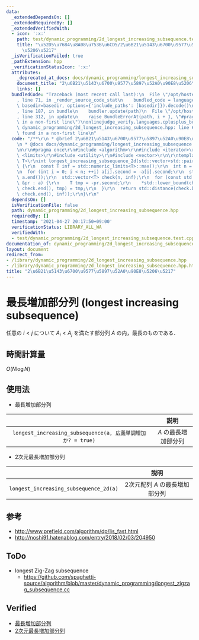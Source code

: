 ```yaml
---
data:
  _extendedDependsOn: []
  _extendedRequiredBy: []
  _extendedVerifiedWith:
  - icon: ':x:'
    path: test/dynamic_programming/2d_longest_increasing_subsequence.test.cpp
    title: "\u52D5\u7684\u8A08\u753B\u6CD5/2\u6B21\u5143\u6700\u9577\u5897\u52A0\u90E8\
      \u5206\u5217"
  _isVerificationFailed: true
  _pathExtension: hpp
  _verificationStatusIcon: ':x:'
  attributes:
    _deprecated_at_docs: docs/dynamic_programming/longest_increasing_subsequence.md
    document_title: "2\u6B21\u5143\u6700\u9577\u5897\u52A0\u90E8\u5206\u5217"
    links: []
  bundledCode: "Traceback (most recent call last):\n  File \"/opt/hostedtoolcache/Python/3.9.4/x64/lib/python3.9/site-packages/onlinejudge_verify/documentation/build.py\"\
    , line 71, in _render_source_code_stat\n    bundled_code = language.bundle(stat.path,\
    \ basedir=basedir, options={'include_paths': [basedir]}).decode()\n  File \"/opt/hostedtoolcache/Python/3.9.4/x64/lib/python3.9/site-packages/onlinejudge_verify/languages/cplusplus.py\"\
    , line 187, in bundle\n    bundler.update(path)\n  File \"/opt/hostedtoolcache/Python/3.9.4/x64/lib/python3.9/site-packages/onlinejudge_verify/languages/cplusplus_bundle.py\"\
    , line 312, in update\n    raise BundleErrorAt(path, i + 1, \"#pragma once found\
    \ in a non-first line\")\nonlinejudge_verify.languages.cplusplus_bundle.BundleErrorAt:\
    \ dynamic_programming/2d_longest_increasing_subsequence.hpp: line 6: #pragma once\
    \ found in a non-first line\n"
  code: "/**\r\n * @brief 2\u6B21\u5143\u6700\u9577\u5897\u52A0\u90E8\u5206\u5217\r\
    \n * @docs docs/dynamic_programming/longest_increasing_subsequence.md\r\n */\r\
    \n\r\n#pragma once\r\n#include <algorithm>\r\n#include <iterator>\r\n#include\
    \ <limits>\r\n#include <utility>\r\n#include <vector>\r\n\r\ntemplate <typename\
    \ T>\r\nint longest_increasing_subsequence_2d(std::vector<std::pair<T, T>> a)\
    \ {\r\n  const T inf = std::numeric_limits<T>::max();\r\n  int n = a.size();\r\
    \n  for (int i = 0; i < n; ++i) a[i].second = -a[i].second;\r\n  std::sort(a.begin(),\
    \ a.end());\r\n  std::vector<T> check(n, inf);\r\n  for (const std::pair<T, T>\
    \ &pr : a) {\r\n    T tmp = -pr.second;\r\n    *std::lower_bound(check.begin(),\
    \ check.end(), tmp) = tmp;\r\n  }\r\n  return std::distance(check.begin(), std::lower_bound(check.begin(),\
    \ check.end(), inf));\r\n}\r\n"
  dependsOn: []
  isVerificationFile: false
  path: dynamic_programming/2d_longest_increasing_subsequence.hpp
  requiredBy: []
  timestamp: '2021-04-27 20:17:50+09:00'
  verificationStatus: LIBRARY_ALL_WA
  verifiedWith:
  - test/dynamic_programming/2d_longest_increasing_subsequence.test.cpp
documentation_of: dynamic_programming/2d_longest_increasing_subsequence.hpp
layout: document
redirect_from:
- /library/dynamic_programming/2d_longest_increasing_subsequence.hpp
- /library/dynamic_programming/2d_longest_increasing_subsequence.hpp.html
title: "2\u6B21\u5143\u6700\u9577\u5897\u52A0\u90E8\u5206\u5217"
---
```

# 最長増加部分列 (longest increasing subsequence)

任意の $i < j$ について $A_i < A_j$ を満たす部分列 $A$ の内，最長のものである．


## 時間計算量

$O(N\log{N})$


## 使用法

- 最長増加部分列

||説明|
|:--:|:--:|
|`longest_increasing_subsequence(a, 広義単調増加か? = true)`|$A$ の最長増加部分列|

- 2次元最長増加部分列

||説明|
|:--:|:--:|
|`longest_increasing_subsequence_2d(a)`|2次元配列 $A$ の最長増加部分列|


## 参考

- http://www.prefield.com/algorithm/dp/lis_fast.html
- http://noshi91.hatenablog.com/entry/2018/02/03/204950


## ToDo

- longest Zig-Zag subsequence
  - https://github.com/spaghetti-source/algorithm/blob/master/dynamic_programming/longest_zigzag_subsequence.cc


## Verified

- [最長増加部分列](https://onlinejudge.u-aizu.ac.jp/solutions/problem/DPL_1_D/review/4082142/emthrm/C++14)
- [2次元最長増加部分列](https://atcoder.jp/contests/abc038/submissions/9237792)
